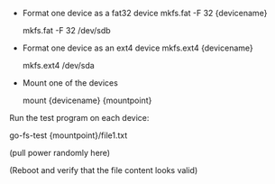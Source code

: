 - Format one device as a fat32 device
  mkfs.fat -F 32 {devicename}

  mkfs.fat -F 32 /dev/sdb


- Format one device as an ext4 device
  mkfs.ext4 {devicename}

  mkfs.ext4 /dev/sda


- Mount one of the devices

  mount {devicename} {mountpoint}


Run the test program on each device:

  go-fs-test {mountpoint}/file1.txt

  (pull power randomly here)

  (Reboot and verify that the file content looks valid)
